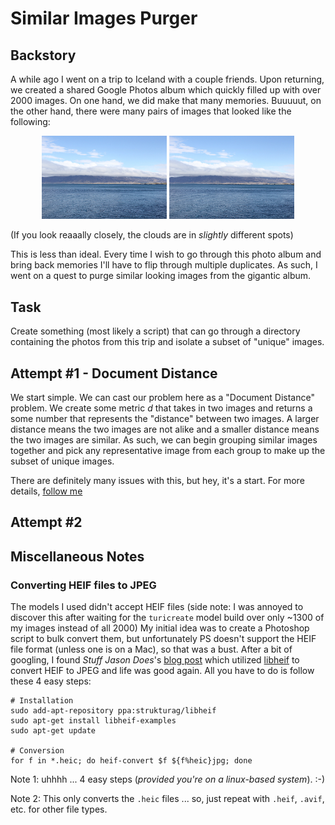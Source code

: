 # Similar Images Purger

## Backstory
A while ago I went on a trip to Iceland with a couple friends.
Upon returning, we created a shared Google Photos album which quickly filled up with over 2000 images.
On one hand, we did make that many memories.
Buuuuut, on the other hand, there were many pairs of images that looked like the following:
<div style="text-align: center">
    <img src="similar_image_1.jpg" width="200"/>
    <img src="similar_image_2.jpg" width="200"/>
</div>

(If you look reaaally closely, the clouds are in _slightly_ different spots)

This is less than ideal.
Every time I wish to go through this photo album and bring back memories I'll have to flip through multiple duplicates.
As such, I went on a quest to purge similar looking images from the gigantic album. 

## Task
Create something (most likely a script) that can go through a directory containing the photos from this trip and isolate a subset of "unique" images.

## Attempt #1 - Document Distance
We start simple.
We can cast our problem here as a "Document Distance" problem.
We create some metric _d_ that takes in two images and returns a some number that represents the "distance" between two images.
A larger distance means the two images are not alike and a smaller distance means the two images are similar.
As such, we can begin grouping similar images together and pick any representative image from each group to make up the subset of unique images.

There are definitely many issues with this, but hey, it's a start.
For more details, [follow me](https://github.com/nicholaspun/similar-images-purger/tree/master/attempt1) 

## Attempt #2

## Miscellaneous Notes

### Converting HEIF files to JPEG
The models I used didn't accept HEIF files (side note: I was annoyed to discover this after waiting for the `turicreate` model build over only ~1300 of my images instead of all 2000)
My initial idea was to create a Photoshop script to bulk convert them, but unfortunately PS doesn't support the HEIF file format (unless one is on a Mac), so that was a bust.
After a bit of googling, I found _Stuff Jason Does_'s [blog post](http://stuffjasondoes.com/2019/07/10/batch-convert-heic-to-jpg-in-linux/) which utilized  [libheif](https://github.com/strukturag/libheif) to convert HEIF to JPEG and life was good again.
All you have to do is follow these 4 easy steps:

```
# Installation 
sudo add-apt-repository ppa:strukturag/libheif
sudo apt-get install libheif-examples
sudo apt-get update

# Conversion
for f in *.heic; do heif-convert $f ${f%heic}jpg; done
```
Note 1: uhhhh ... 4 easy steps (_provided you're on a linux-based system_). :-)

Note 2: This only converts the `.heic` files ... so, just repeat with `.heif`, `.avif`, etc. for other file types.